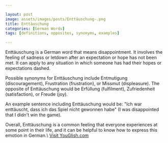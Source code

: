 ```yaml
---

layout: post
image: assets/images/posts/Enttäuschung-.png
title: Enttäuschung 
categories: [German Words]
tags: [definitions, opposites, synonyms, examples]

---
```


Enttäuschung is a German word that means disappointment. It involves the feeling of sadness or letdown after an expectation or hope has not been met. It can apply to any situation in which someone has had their hopes or expectations dashed. 

Possible synonyms for Enttäuschung include Entmutigung (discouragement), Frustration (frustration), or Missmut (displeasure). The opposite of Enttäuschung would be Erfüllung (fulfilment), Zufriedenheit (satisfaction), or Freude (joy).

An example sentence including Enttäuschung would be: "Ich war enttäuscht, dass ich das Spiel nicht gewonnen habe" (I was disappointed that I didn't win the game). 

Overall, Enttäuschung is a common feeling that everyone experiences at some point in their life, and it can be helpful to know how to express this emotion in German.\ <a id="yg-widget-0" class="youglish-widget" data-query="Enttäuschung " data-lang="german" data-components="8412" data-auto-start="0" data-bkg-color="theme_light" data-title="How%20to%20pronounce%20Enttäuschung %20in%20German"  rel="nofollow" href="https://youglish.com">Visit YouGlish.com</a><script async src="https://youglish.com/public/emb/widget.js" charset="utf-8"></script>